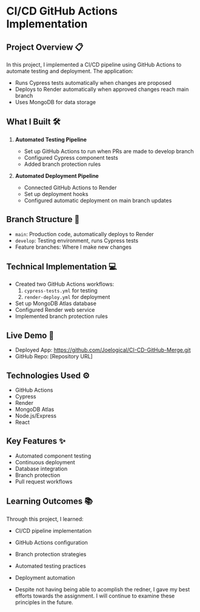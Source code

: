 # CI/CD GitHub Actions Implementation

## Project Overview 📋

In this project, I implemented a CI/CD pipeline using GitHub Actions to automate testing and deployment. The application:

- Runs Cypress tests automatically when changes are proposed
- Deploys to Render automatically when approved changes reach main branch
- Uses MongoDB for data storage

## What I Built 🛠️

1. **Automated Testing Pipeline**

   - Set up GitHub Actions to run when PRs are made to develop branch
   - Configured Cypress component tests
   - Added branch protection rules

2. **Automated Deployment Pipeline**
   - Connected GitHub Actions to Render
   - Set up deployment hooks
   - Configured automatic deployment on main branch updates

## Branch Structure 🌳

- `main`: Production code, automatically deploys to Render
- `develop`: Testing environment, runs Cypress tests
- Feature branches: Where I make new changes

## Technical Implementation 💻

- Created two GitHub Actions workflows:
  1. `cypress-tests.yml` for testing
  2. `render-deploy.yml` for deployment
- Set up MongoDB Atlas database
- Configured Render web service
- Implemented branch protection rules

## Live Demo 🚀

- Deployed App: https://github.com/Joelogical/CI-CD-GitHub-Merge.git
- GitHub Repo: [Repository URL]

## Technologies Used ⚙️

- GitHub Actions
- Cypress
- Render
- MongoDB Atlas
- Node.js/Express
- React

## Key Features ✨

- Automated component testing
- Continuous deployment
- Database integration
- Branch protection
- Pull request workflows

## Learning Outcomes 📚

Through this project, I learned:

- CI/CD pipeline implementation
- GitHub Actions configuration
- Branch protection strategies
- Automated testing practices
- Deployment automation

- Despite not having being able to acomplish the redner, I gave my best efforts towards the assignment. 
I will continue to examine these principles in the future.
